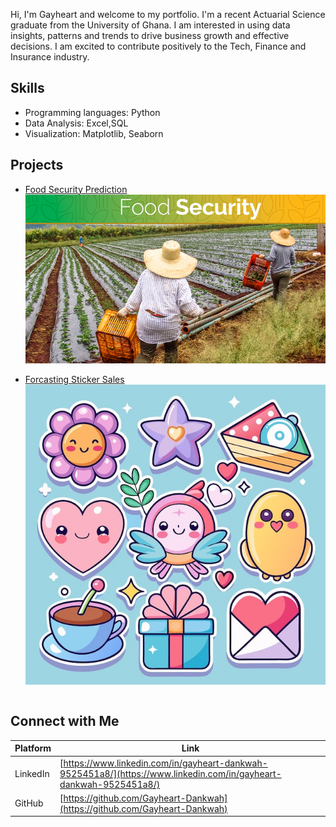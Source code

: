 Hi, I'm Gayheart and welcome to my portfolio.
I'm a recent Actuarial Science graduate from the University of Ghana. I am interested in using data insights, patterns and trends to drive business growth and effective decisions. I am excited to contribute positively to the Tech, Finance and Insurance industry.

## Skills
* Programming languages: Python
* Data Analysis: Excel,SQL
* Visualization: Matplotlib, Seaborn

## Projects

* [Food Security Prediction](https://github.com/Gayheart-Dankwah/Machine-Learning-Project)
![Food Security](blog-food-security2.png)

* [Forcasting Sticker Sales](https://github.com/Gayheart-Dankwah/Forcasting-Sticker-Sales)
![Sticker Sales](cute-stickers-heart-flower-star-more_123891-161446.jpg)
```

```
## Connect with Me
| Platform | Link |
|-----------|------|
| LinkedIn  | [https://www.linkedin.com/in/gayheart-dankwah-9525451a8/](https://www.linkedin.com/in/gayheart-dankwah-9525451a8/) |
| GitHub     | [https://github.com/Gayheart-Dankwah](https://github.com/Gayheart-Dankwah) |
```
